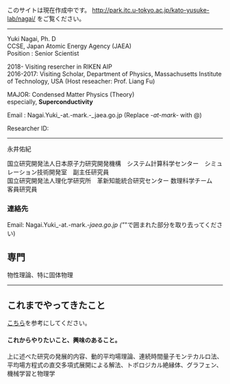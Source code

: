 このサイトは現在作成中です。
http://park.itc.u-tokyo.ac.jp/kato-yusuke-lab/nagai/
をご覧ください。

---

Yuki Nagai, Ph. D  
CCSE, Japan Atomic Energy Agency (JAEA)   
Position : Senior Scientist   

2018- Visiting resercher in RIKEN AIP  
2016-2017: Visiting Scholar, Department of Physics, Massachusetts Institute of Technology, USA (Host reseacher: Prof. Liang Fu)  

MAJOR: Condensed Matter Physics (Theory)  
especially, <b>Superconductivity</b>

Email : Nagai.Yuki_-at.-mark.-_jaea.go.jp (Replace _-at-mark-_ with @) <BR>

Researcher ID:  
<span id='badgeCont644019' style='width:126px'><script src='http://labs.researcherid.com/mashlets?el=badgeCont644019&mashlet=badge&showTitle=false&className=a&rid=B-6698-2011'></script></span>

---

永井佑紀  

国立研究開発法人日本原子力研究開発機構　システム計算科学センター　シミュレーション技術開発室　副主任研究員   
国立研究開発法人理化学研究所　革新知能統合研究センター 数理科学チーム　客員研究員   

### 連絡先
Email: Nagai.Yuki_-at.-mark.-_jaea.go.jp ("_"で囲まれた部分を取り去ってください) 

## 専門
物性理論、特に固体物理

---


## これまでやってきたこと
[こちら](./koremade.md)を参考にしてください。

#### これからやりたいこと、興味のあること。
上に述べた研究の発展的内容、動的平均場理論、連続時間量子モンテカルロ法、平均場方程式の直交多項式展開による解法、トポロジカル絶縁体、グラフェン、機械学習と物理学


